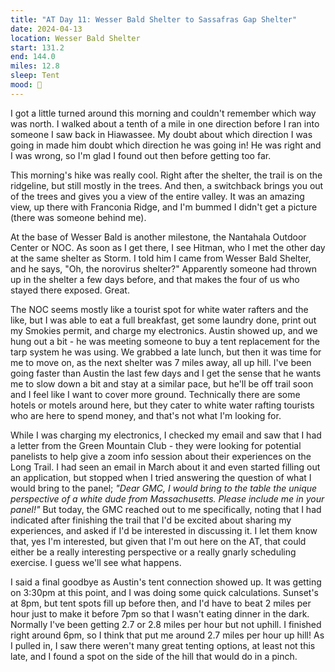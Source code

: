 ```yaml
---
title: "AT Day 11: Wesser Bald Shelter to Sassafras Gap Shelter"
date: 2024-04-13
location: Wesser Bald Shelter
start: 131.2
end: 144.0
miles: 12.8
sleep: Tent
mood: 🙂
---
```

I got a little turned around this morning and couldn't remember which way was north. I walked about a tenth of a mile in one direction before I ran into someone I saw back in Hiawassee. My doubt about which direction I was going in made him doubt which direction he was going in! He was right and I was wrong, so I'm glad I found out then before getting too far.

This morning's hike was really cool. Right after the shelter, the trail is on the ridgeline, but still mostly in the trees. And then, a switchback brings you out of the trees and gives you a view of the entire valley. It was an amazing view, up there with Franconia Ridge, and I'm bummed I didn't get a picture (there was someone behind me).

At the base of Wesser Bald is another milestone, the Nantahala Outdoor Center or NOC. As soon as I get there, I see Hitman, who I met the other day at the same shelter as Storm. I told him I came from Wesser Bald Shelter, and he says, "Oh, the norovirus shelter?" Apparently someone had thrown up in the shelter a few days before, and that makes the four of us who stayed there exposed. Great.

The NOC seems mostly like a tourist spot for white water rafters and the like, but I was able to eat a full breakfast, get some laundry done, print out my Smokies permit, and charge my electronics. Austin showed up, and we hung out a bit - he was meeting someone to buy a tent replacement for the tarp system he was using. We grabbed a late lunch, but then it was time for me to move on, as the next shelter was 7 miles away, all up hill. I've been going faster than Austin the last few days and I get the sense that he wants me to slow down a bit and stay at a similar pace, but he'll be off trail soon and I feel like I want to cover more ground. Technically there are some hotels or motels around here, but they cater to white water rafting tourists who are here to spend money, and that's not what I'm looking for.

While I was charging my electronics, I checked my email and saw that I had a letter from the Green Mountain Club - they were looking for potential panelists to help give a zoom info session about their experiences on the Long Trail. I had seen an email in March about it and even started filling out an application, but stopped when I tried answering the question of what I would bring to the panel; *"Dear GMC, I would bring to the table the unique perspective of a white dude from Massachusetts. Please include me in your panel!"* But today, the GMC reached out to me specifically, noting that I had indicated after finishing the trail that I'd be excited about sharing my experiences, and asked if I'd be interested in discussing it. I let them know that, yes I'm interested, but given that I'm out here on the AT, that could either be a really interesting perspective or a really gnarly scheduling exercise. I guess we'll see what happens.

I said a final goodbye as Austin's tent connection showed up. It was getting on 3:30pm at this point, and I was doing some quick calculations. Sunset's at 8pm, but tent spots fill up before then, and I'd have to beat 2 miles per hour just to make it before 7pm so that I wasn't eating dinner in the dark. Normally I've been getting 2.7 or 2.8 miles per hour but not uphill. I finished right around 6pm, so I think that put me around 2.7 miles per hour up hill! As I pulled in, I saw there weren't many great tenting options, at least not this late, and I found a spot on the side of the hill that would do in a pinch.
